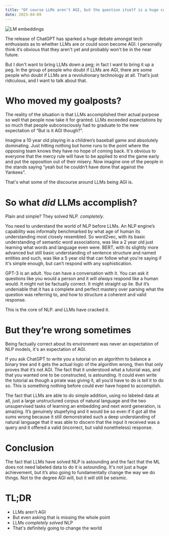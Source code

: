 ```yaml
---
title: "Of course LLMs aren’t AGI, but the question itself is a huge compliment"
date: 2023-04-09
---
```


![LM embeddings](/near-futurology-blog/docs/assets/images/embeddings.png)
<p>The release of ChatGPT has sparked a huge debate amongst tech enthusiasts as to whether LLMs are or could soon become AGI. I personally think it’s obvious that they aren't yet and probably won't be in the near future.</p>
<p>But I don't want to bring LLMs down a peg; in fact I want to bring it up a peg. In the group of people who doubt if LLMs are AGI, there are some people who doubt if LLMs are a revolutionary technology at all. That’s just ridiculous, and I want to talk about that.</p>
<h1>Who moved my goalposts?</h1>
<p>The reality of the situation is that LLMs accomplished their actual purpose so well that people now take it for granted. LLMs exceeded expectations by so much that people subconsciously had to graduate to the new expectation of “But is it AGI though?”.</p>
<p>Imagine a 10 year old playing in a children’s baseball game and absolutely dominating. Just hitting nothing but home runs to the point where the opposing team knows they have no hope of coming back. It's obvious to everyone that the mercy rule will have to be applied to end the game early and put the opposition out of their misery. Now imagine one of the people in the stands saying “yeah but he couldn’t have done that against the Yankees”. </p>
<p>That's what some of the discourse around LLMs being AGI is.</p>
<h1>So what <i>did</i> LLMs accomplish?</h1>
<p>Plain and simple? They solved NLP. <i>completely</i>.</p>
<p>You need to understand the world of NLP before LLMs. An NLP engine’s capability was informally benchmarked by what age of human its understanding most closely resembled. So word2vec, with its basic understanding of semantic word associations, was like a 2 year old just learning what words and language even were. BERT, with its slightly more advanced but still basic understanding of sentence structure and named entities and such, was like a 5 year old that can follow what you're saying if it's simple enough, but can’t respond with any sophistication.</p>
<p>GPT-3 is an adult. You can have a conversation with it. You can ask it questions like you would a person and it will <i>always</i> respond like a human would. It might not be factually correct. It might straight up lie. But it’s undeniable that it has a complete and perfect mastery over parsing what the question was referring to, and how to structure a coherent and valid response. </p>
<p>This is the core of NLP. and LLMs have cracked it. </p>
<h1>But they’re wrong sometimes</h1>
<p>Being factually correct about its environment was never an expectation of NLP models, it's an expectation of AGI. </p>
<p>If you ask ChatGPT to write you a tutorial on an algorithm to balance a binary tree and it gets the actual logic of the algorithm wrong, then that only proves that it’s not AGI. The fact that it understood what a tutorial was, and that you wanted one to be constructed, is astounding. It could even write the tutorial as though a pirate was giving it, all you’d have to do is <i>tell</i> it to do so. This is something nothing before could ever have hoped to accomplish.</p>
<p>The fact that LLMs are able to do simple addition, using no labeled data at all, just a large unstructured corpus of natural language and the two unsupervised tasks of learning an embedding and next word generation, is amazing. It’s genuinely stupefying and it would be so even if it got all the sums wrong because it still demonstrated such a deep understanding of natural language that it was able to discern that the input it received was a query and it offered a valid (incorrect, but valid nonetheless) response.</p>
<h1>Conclusion</h1>
<p>The fact that LLMs have solved NLP is astounding and the fact that the ML does not need labeled data to do it is astounding. It's not just a huge achievement, but it’s also going to fundamentally change the way we do things. Not to the degree AGI will, but it will still be seismic.</p>
<h1>TL;DR</h1>
<ul><li>LLMs aren’t AGI</li>
<li>But even asking that is missing the whole point</li>
<li>LLMs <i>completely solved</i> NLP</li>
<li>That's definitely going to change the world</li></ul>

